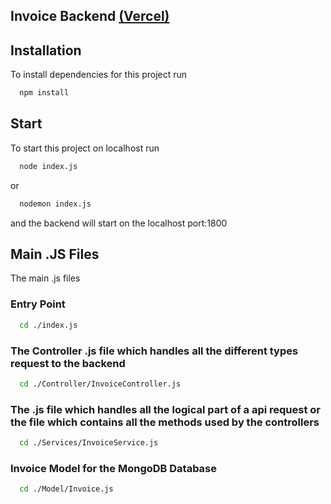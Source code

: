 ## Invoice Backend [(Vercel)](https://techno-kart-backend.vercel.app/)


## Installation

To install dependencies for this project run

```bash
  npm install
```

## Start

To start this project on localhost run

```bash
  node index.js
```
or
```bash
  nodemon index.js
```
and the backend will start on the localhost port:1800

## Main .JS Files

The main .js files

### Entry Point
```bash
  cd ./index.js
```
### The Controller .js file which handles all the different types request to the backend
```bash
  cd ./Controller/InvoiceController.js
```
### The .js file which handles all the logical part of a api request or the file which contains all the methods used by the controllers
```bash
  cd ./Services/InvoiceService.js
```

### Invoice Model for the MongoDB Database
```bash
  cd ./Model/Invoice.js
```


